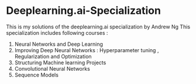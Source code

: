 # Deeplearning.ai-Specialization
This is my solutions of the deeplearning.ai specialization by Andrew  Ng
This specialization includes following courses :
1. Neural Networks and Deep Learning
2. Improving Deep Neural Networks : Hyperparameter tuning , Regularization and Optimization
3. Structuring Machine learning Projects
4. Convolutional Neural Networks
5. Sequence Models
